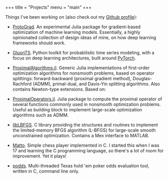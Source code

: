 +++
title = "Projects"
menu = "main"
+++

Things I've been working on (also check out my [Github profile](https://github.com/lostella)):

* [ProtoGrad](https://github.com/lostella/ProtoGrad.jl). An experimental Julia package for gradient-based optimization of machine learning models.
Essentially, a highly opinionated collection of design ideas of mine, on how deep learning frameworks should work.

* [GluonTS](https://github.com/awslabs/gluon-ts). Python toolkit for probabilistic time series modeling, with a focus on deep learning architectures, built around [PyTorch](https://pytorch.org/).

* [ProximalAlgorithms.jl](https://github.com/kul-forbes/ProximalAlgorithms.jl). Generic Julia implementations of first-order optimization algorithms for nonsmooth problems, based on operator splittings: forward-backward (proximal gradient method), Douglas-Rachford (ADMM), primal-dual, and Davis-Yin splitting algorithms. Also contains Newton-type extensions. Based on:

* [ProximalOperators.jl](https://github.com/kul-forbes/ProximalOperators.jl). Julia package to compute the proximal operator of several functions commonly used in nonsmooth optimization problems. Useful as building block to implement large-scale optimization algorithms such as ADMM.

* [libLBFGS](http://github.com/lostella/libLBFGS/). C library providing the structures and routines to implement the
limited-memory BFGS algorithm (L-BFGS) for large-scale smooth unconstrained
optimization. Contains a Mex interface to MATLAB.

* [Matto](http://github.com/lostella/matto/). Simple chess player implemented in C. I started this when I was 17
and learning the C programming language, so there's a lot of room for
improvement. Yet it plays!

* [podds](http://github.com/lostella/podds/). Multi-threaded Texas hold 'em poker odds evaluation tool, written in C, command line only.

